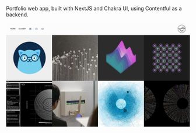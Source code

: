 Portfolio web app, built with NextJS and Chakra UI, using Contentful as a backend.

[![shawnj.es screenshot](/public/images/screenshot_16SEP2024.png)](https://www.shawnj.es)

